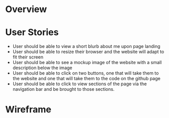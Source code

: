# Overview 

# User Stories 
- User should be able to view a short blurb about me upon page landing
- User should be able to resize their browser and the website will adapt to fit their screen
- User should be able to see a mockup image of the website with a small description below the image
- User should be able to click on two buttons, one that will take them to the website and one that will take them to the code on the github page
- User should be able to click to view sections of the page via the navigation bar and be brought to those sections.

# Wireframe

